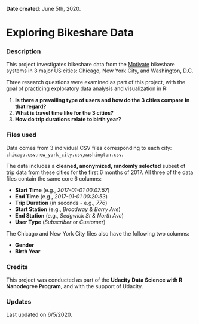 **Date created**:
June 5th, 2020.

# Exploring Bikeshare Data

### Description
This project investigates bikeshare data from the [Motivate](https://www.motivateco.com/) bikeshare systems in 3 major US cities: Chicago, New York City, and Washington, D.C.

Three research questions were examined as part of this project, with the goal of practicing exploratory data analysis and visualization in R:
1. **Is there a prevailing type of users and how do the 3 cities compare in that regard?**
2. **What is travel time like for the 3 cities?**
3. **How do trip durations relate to birth year?**

### Files used
Data comes from 3 individual CSV files corresponding to each city: `chicago.csv`,`new_york_city.csv`,`washington.csv`.

The data includes a **cleaned, anonymized, randomly selected** subset of trip data from these cities for the first 6 months of 2017. All three of the data files contain the same core 6 columns:
* **Start Time** (e.g., *2017-01-01 00:07:57*)
* **End Time** (e.g., *2017-01-01 00:20:53*)
* **Trip Duration** (in seconds - e.g., *776*)
* **Start Station** (e.g., *Broadway & Barry Ave*)
* **End Station** (e.g., *Sedgwick St & North Ave*)
* **User Type** (*Subscriber* or *Customer*)

The Chicago and New York City files also have the following two columns:
* **Gender**
* **Birth Year**

### Credits
This project was conducted as part of the **Udacity Data Science with R Nanodegree Program**, and with the support of Udacity.

### Updates
Last updated on 6/5/2020. 
